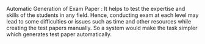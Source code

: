 Automatic Generation of Exam Paper :
It helps to test the expertise and skills of the students in any field. 
Hence, conducting exam at each level may lead to some difficulties or issues such as time and other resources while creating the test papers manually. 
So a system would make the task simpler which generates test paper automatically.
